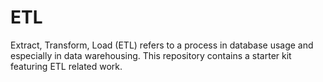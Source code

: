 # ETL
Extract, Transform, Load (ETL) refers to a process in database usage and especially in data warehousing. This repository contains a starter kit featuring ETL related work.
